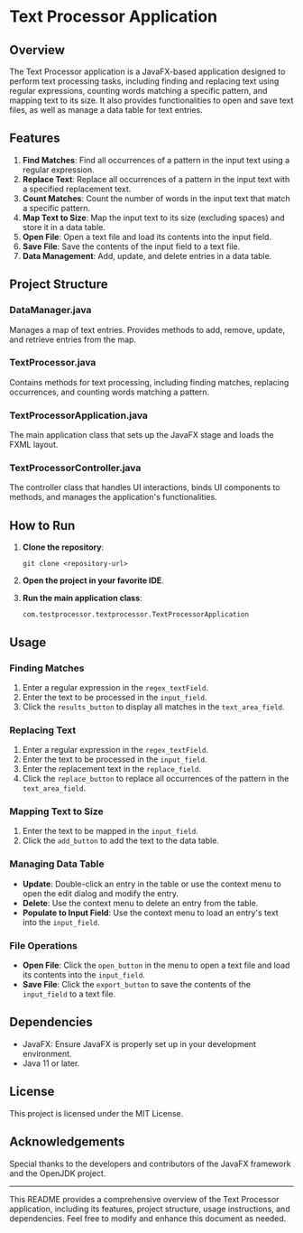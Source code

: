 
# Text Processor Application

## Overview

The Text Processor application is a JavaFX-based application designed to perform text processing tasks, including finding and replacing text using regular expressions, counting words matching a specific pattern, and mapping text to its size. It also provides functionalities to open and save text files, as well as manage a data table for text entries.

## Features

1. **Find Matches**: Find all occurrences of a pattern in the input text using a regular expression.
2. **Replace Text**: Replace all occurrences of a pattern in the input text with a specified replacement text.
3. **Count Matches**: Count the number of words in the input text that match a specific pattern.
4. **Map Text to Size**: Map the input text to its size (excluding spaces) and store it in a data table.
5. **Open File**: Open a text file and load its contents into the input field.
6. **Save File**: Save the contents of the input field to a text file.
7. **Data Management**: Add, update, and delete entries in a data table.

## Project Structure


### DataManager.java

Manages a map of text entries. Provides methods to add, remove, update, and retrieve entries from the map.

### TextProcessor.java

Contains methods for text processing, including finding matches, replacing occurrences, and counting words matching a pattern.

### TextProcessorApplication.java

The main application class that sets up the JavaFX stage and loads the FXML layout.

### TextProcessorController.java

The controller class that handles UI interactions, binds UI components to methods, and manages the application's functionalities.

## How to Run

1. **Clone the repository**:
    ```
    git clone <repository-url>
    ```

2. **Open the project in your favorite IDE**.

3. **Run the main application class**:
    ```
    com.testprocessor.textprocessor.TextProcessorApplication
    ```

## Usage

### Finding Matches

1. Enter a regular expression in the `regex_textField`.
2. Enter the text to be processed in the `input_field`.
3. Click the `results_button` to display all matches in the `text_area_field`.

### Replacing Text

1. Enter a regular expression in the `regex_textField`.
2. Enter the text to be processed in the `input_field`.
3. Enter the replacement text in the `replace_field`.
4. Click the `replace_button` to replace all occurrences of the pattern in the `text_area_field`.

### Mapping Text to Size

1. Enter the text to be mapped in the `input_field`.
2. Click the `add_button` to add the text to the data table.

### Managing Data Table

- **Update**: Double-click an entry in the table or use the context menu to open the edit dialog and modify the entry.
- **Delete**: Use the context menu to delete an entry from the table.
- **Populate to Input Field**: Use the context menu to load an entry's text into the `input_field`.

### File Operations

- **Open File**: Click the `open_button` in the menu to open a text file and load its contents into the `input_field`.
- **Save File**: Click the `export_button` to save the contents of the `input_field` to a text file.

## Dependencies

- JavaFX: Ensure JavaFX is properly set up in your development environment.
- Java 11 or later.

## License

This project is licensed under the MIT License.

## Acknowledgements

Special thanks to the developers and contributors of the JavaFX framework and the OpenJDK project.

---

This README provides a comprehensive overview of the Text Processor application, including its features, project structure, usage instructions, and dependencies. Feel free to modify and enhance this document as needed.
